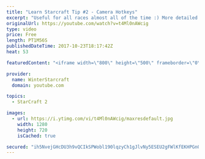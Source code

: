 ```yaml
---
title: "Learn Starcraft Tip #2 - Camera Hotkeys"
excerpt: "Useful for all races almost all of the time :) More detailed guides/tutorials under the learn to play starcraft playlist."
originalUrl: https://youtube.com/watch?v=t4Ml0nAWcig
type: video
price: Free
length: PT1M56S
publishedDateTime: 2017-10-23T18:17:42Z
heat: 53

featuredContent: "<iframe width=\"800\" height=\"500\" frameborder=\"0\" src=\"https://www.youtube.com/embed/t4Ml0nAWcig\" allow=\"accelerometer; autoplay; encrypted-media; gyroscope; picture-in-picture\" allowfullscreen></iframe>"

provider:
  name: WinterStarcraft
  domain: youtube.com

topics:
  - StarCraft 2

images:
  - url: https://i.ytimg.com/vi/t4Ml0nAWcig/maxresdefault.jpg
    width: 1280
    height: 720
    isCached: true

secured: "ih5NvejGHcDU3h9vQCIkSPWobl190lqzyCh1gJlvNy5ESEU2gFWlKfEKHPGnOe1ZJwGglMNXp1oHNWyce6GDj8wakkakqKehoKlFAiVe+H1FVZ5duslru6b9VbgDyK1sDyI+7iJK1T8jjpf2rWTc/RJxF5kXsIbLIqfKv4SMJlcO7vm19Z3U2A/09R0YF+9ljsoPSCHAyNbw1Pjhmf5Rjme/VQ02fXFeS+RzB/OOgrQYgVy8qPICqoDf/3G7fdIQoH+yGLXCbB/aiOTcAhOzwRVNDhMoirEc8E60mSXbRjlmG0/4RaaD1n9ClQ/SOzTHAWHVR5BmVgSu7wItfTR0UKfjXhjpawS7drurz7i/NTU1ayofhVeM8NHvOdqheURGIfYhlv4W+c8wT93toDM3TGLWtNkfzr/9w1ZCVARhup0=;cfiNORofHrL7fa5ThtVE/Q=="
---
```


